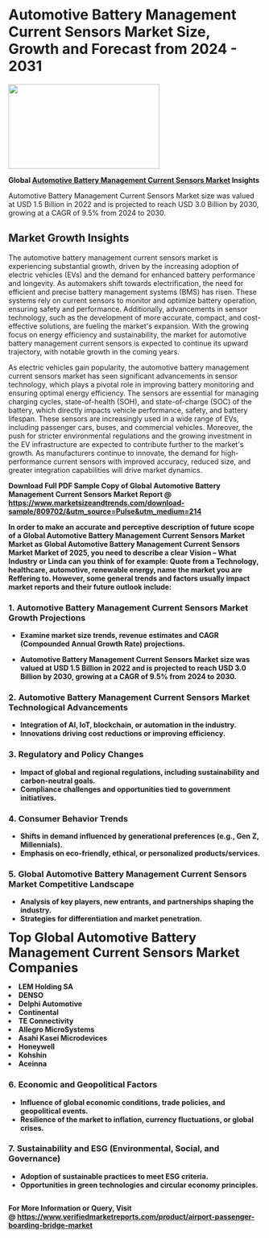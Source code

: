 <H1>Automotive Battery Management Current Sensors Market Size, Growth and Forecast from 2024 - 2031</H1><img class="aligncenter size-medium wp-image-584254" src="https://thirdeyenews.in/wp-content/uploads/2024/09/Global-Market-Research-300x168.jpeg" alt="" width="300" height="168" /><p><strong>Global&nbsp;<a href="https://www.marketsizeandtrends.com/download-sample/809702/&amp;utm_source=Pulse&amp;utm_medium=214">Automotive Battery Management Current Sensors Market</a> Insights</strong></p><p>Automotive Battery Management Current Sensors Market size was valued at USD 1.5 Billion in 2022 and is projected to reach USD 3.0 Billion by 2030, growing at a CAGR of 9.5% from 2024 to 2030.</p><p><h2>Market Growth Insights</h2> <p>The automotive battery management current sensors market is experiencing substantial growth, driven by the increasing adoption of electric vehicles (EVs) and the demand for enhanced battery performance and longevity. As automakers shift towards electrification, the need for efficient and precise battery management systems (BMS) has risen. These systems rely on current sensors to monitor and optimize battery operation, ensuring safety and performance. Additionally, advancements in sensor technology, such as the development of more accurate, compact, and cost-effective solutions, are fueling the market's expansion. With the growing focus on energy efficiency and sustainability, the market for automotive battery management current sensors is expected to continue its upward trajectory, with notable growth in the coming years.</p> <p><strong></strong></p> <p>As electric vehicles gain popularity, the automotive battery management current sensors market has seen significant advancements in sensor technology, which plays a pivotal role in improving battery monitoring and ensuring optimal energy efficiency. The sensors are essential for managing charging cycles, state-of-health (SOH), and state-of-charge (SOC) of the battery, which directly impacts vehicle performance, safety, and battery lifespan. These sensors are increasingly used in a wide range of EVs, including passenger cars, buses, and commercial vehicles. Moreover, the push for stricter environmental regulations and the growing investment in the EV infrastructure are expected to contribute further to the market's growth. As manufacturers continue to innovate, the demand for high-performance current sensors with improved accuracy, reduced size, and greater integration capabilities will drive market dynamics.</p> <p><strong></p><p><span class=""><strong>Download Full PDF Sample Copy of Global Automotive Battery Management Current Sensors Market Report</strong> @ <a href="https://www.marketsizeandtrends.com/download-sample/809702/&amp;utm_source=Pulse&amp;utm_medium=214" target="_blank">https://www.marketsizeandtrends.com/download-sample/809702/&amp;utm_source=Pulse&amp;utm_medium=214</a></span></p><p>In order to make an accurate and perceptive description of future scope of a Global&nbsp;Automotive Battery Management Current Sensors Market Market as Global&nbsp;Automotive Battery Management Current Sensors Market Market of 2025, you need to describe a clear Vision &ndash; What Industry or Linda can you think of for example: Quote from a Technology, healthcare, automotive, renewable energy, name the market you are Reffering to. However, some general trends and factors usually impact market reports and their future outlook include:</p><h3>1.&nbsp;<strong>Automotive Battery Management Current Sensors Market Growth Projections</strong></h3><ul><li>Examine market size trends, revenue estimates and CAGR (Compounded Annual Growth Rate) projections.</li><li><p>Automotive Battery Management Current Sensors Market size was valued at USD 1.5 Billion in 2022 and is projected to reach USD 3.0 Billion by 2030, growing at a CAGR of 9.5% from 2024 to 2030.</p></li></ul><h3>2.&nbsp;<strong>Automotive Battery Management Current Sensors Market Technological Advancements</strong></h3><ul><li>Integration of AI, IoT, blockchain, or automation in the industry.</li><li>Innovations driving cost reductions or improving efficiency.</li></ul><h3>3.&nbsp;<strong>Regulatory and Policy Changes</strong></h3><ul><li>Impact of global and regional regulations, including sustainability and carbon-neutral goals.</li><li>Compliance challenges and opportunities tied to government initiatives.</li></ul><h3>4.&nbsp;<strong>Consumer Behavior Trends</strong></h3><ul><li>Shifts in demand influenced by generational preferences (e.g., Gen Z, Millennials).</li><li>Emphasis on eco-friendly, ethical, or personalized products/services.</li></ul><h3>5.&nbsp;<strong>Global Automotive Battery Management Current Sensors Market Competitive Landscape</strong></h3><ul><li>Analysis of key players, new entrants, and partnerships shaping the industry.</li><li>Strategies for differentiation and market penetration.</li></ul><p data-pm-slice="1 1 []"><span style="color: inherit; font-family: inherit; font-size: 25px;">Top Global Automotive Battery Management Current Sensors Market Companies</span></p><div class="" data-test-id=""><p><li>LEM Holding SA</li><li> DENSO</li><li> Delphi Automotive</li><li> Continental</li><li> TE Connectivity</li><li> Allegro MicroSystems</li><li> Asahi Kasei Microdevices</li><li> Honeywell</li><li> Kohshin</li><li> Aceinna</li></p></div><h3>6.&nbsp;<strong>Economic and Geopolitical Factors</strong></h3><ul><li>Influence of global economic conditions, trade policies, and geopolitical events.</li><li>Resilience of the market to inflation, currency fluctuations, or global crises.</li></ul><h3>7.&nbsp;<strong>Sustainability and ESG (Environmental, Social, and Governance)</strong></h3><ul><li>Adoption of sustainable practices to meet ESG criteria.</li><li>Opportunities in green technologies and circular economy principles.</li></ul><h2><strong style="font-size: 14px;">For More Information or Query, Visit @&nbsp;</strong><a style="background-color: #ffffff; font-size: 14px;" href="https://www.marketsizeandtrends.com/report/automotive-battery-management-current-sensors-market/" target="_blank">https://www.verifiedmarketreports.com/product/airport-passenger-boarding-bridge-market</a></h2>
